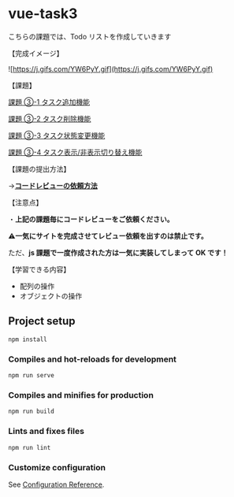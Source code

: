 # vue-task3

こちらの課題では、Todo リストを作成していきます

【完成イメージ】

![https://j.gifs.com/YW6PyY.gif](https://j.gifs.com/YW6PyY.gif)

【課題】

[課題 ③-1 タスク追加機能](https://www.notion.so/1-3812f45a732147bd80f2e0fec7ff1f65)

[課題 ③-2 タスク削除機能](https://www.notion.so/2-e1ec408cd967452a89f9eceff990edd7)

[課題 ③-3 タスク状態変更機能](https://www.notion.so/3-e3b22c311cbf40498f1abc89eda1ece2)

[課題 ③-4 タスク表示/非表示切り替え機能](https://www.notion.so/4-98b218f47a614e3f88a1e7651ace087f)

【課題の提出方法】

→**[コードレビューの依頼方法](https://www.notion.so/bettysalon/d02e4f731cb741f4bc5cfe5ce3810305)**

【注意点】

・**上記の課題毎にコードレビューをご依頼ください。**

⚠️**一気にサイトを完成させてレビュー依頼を出すのは禁止です。**

ただ、**js 課題で一度作成された方は一気に実装してしまって OK です！**

【学習できる内容】

- 配列の操作
- オブジェクトの操作

## Project setup

```
npm install
```

### Compiles and hot-reloads for development

```
npm run serve
```

### Compiles and minifies for production

```
npm run build
```

### Lints and fixes files

```
npm run lint
```

### Customize configuration

See [Configuration Reference](https://cli.vuejs.org/config/).
